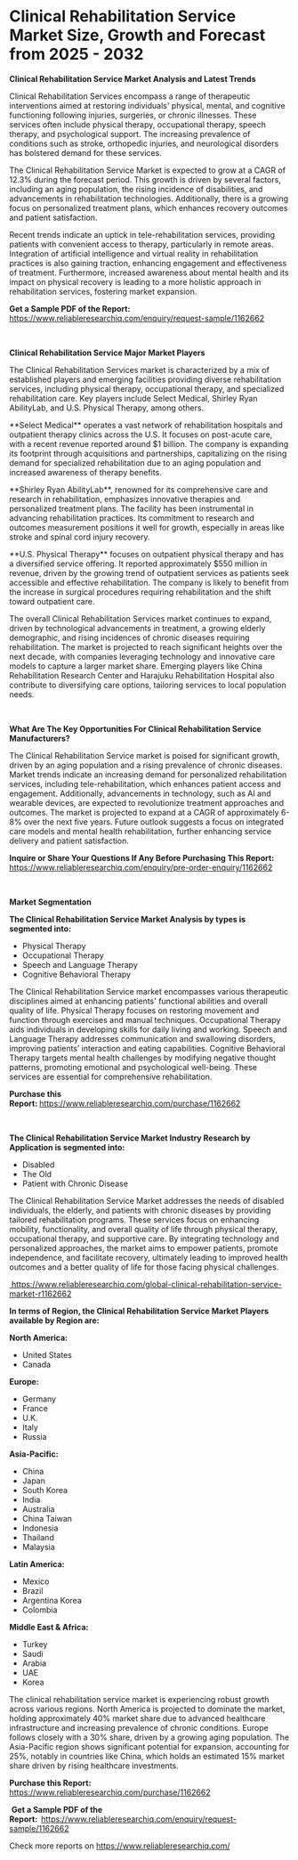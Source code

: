 <p><h1>Clinical Rehabilitation Service Market Size, Growth and Forecast from 2025 - 2032</h1></p><p><strong>Clinical Rehabilitation Service Market Analysis and Latest Trends</strong></p>
<p><p>Clinical Rehabilitation Services encompass a range of therapeutic interventions aimed at restoring individuals' physical, mental, and cognitive functioning following injuries, surgeries, or chronic illnesses. These services often include physical therapy, occupational therapy, speech therapy, and psychological support. The increasing prevalence of conditions such as stroke, orthopedic injuries, and neurological disorders has bolstered demand for these services.</p><p>The Clinical Rehabilitation Service Market is expected to grow at a CAGR of 12.3% during the forecast period. This growth is driven by several factors, including an aging population, the rising incidence of disabilities, and advancements in rehabilitation technologies. Additionally, there is a growing focus on personalized treatment plans, which enhances recovery outcomes and patient satisfaction.</p><p>Recent trends indicate an uptick in tele-rehabilitation services, providing patients with convenient access to therapy, particularly in remote areas. Integration of artificial intelligence and virtual reality in rehabilitation practices is also gaining traction, enhancing engagement and effectiveness of treatment. Furthermore, increased awareness about mental health and its impact on physical recovery is leading to a more holistic approach in rehabilitation services, fostering market expansion.</p></p>
<p><strong>Get a Sample PDF of the Report:&nbsp;</strong> <a href="https://www.reliableresearchiq.com/enquiry/request-sample/1162662?utm_campaign=3106&utm_medium=2&utm_source=Github&utm_content=ia&utm_term=24032025&utm_id=clinical-rehabilitation-service">https://www.reliableresearchiq.com/enquiry/request-sample/1162662</a></p>
<p>&nbsp;</p>
<p><strong>Clinical Rehabilitation Service Major Market Players</strong></p>
<p><p>The Clinical Rehabilitation Services market is characterized by a mix of established players and emerging facilities providing diverse rehabilitation services, including physical therapy, occupational therapy, and specialized rehabilitation care. Key players include Select Medical, Shirley Ryan AbilityLab, and U.S. Physical Therapy, among others.</p><p>**Select Medical** operates a vast network of rehabilitation hospitals and outpatient therapy clinics across the U.S. It focuses on post-acute care, with a recent revenue reported around $1 billion. The company is expanding its footprint through acquisitions and partnerships, capitalizing on the rising demand for specialized rehabilitation due to an aging population and increased awareness of therapy benefits.</p><p>**Shirley Ryan AbilityLab**, renowned for its comprehensive care and research in rehabilitation, emphasizes innovative therapies and personalized treatment plans. The facility has been instrumental in advancing rehabilitation practices. Its commitment to research and outcomes measurement positions it well for growth, especially in areas like stroke and spinal cord injury recovery.</p><p>**U.S. Physical Therapy** focuses on outpatient physical therapy and has a diversified service offering. It reported approximately $550 million in revenue, driven by the growing trend of outpatient services as patients seek accessible and effective rehabilitation. The company is likely to benefit from the increase in surgical procedures requiring rehabilitation and the shift toward outpatient care.</p><p>The overall Clinical Rehabilitation Services market continues to expand, driven by technological advancements in treatment, a growing elderly demographic, and rising incidences of chronic diseases requiring rehabilitation. The market is projected to reach significant heights over the next decade, with companies leveraging technology and innovative care models to capture a larger market share. Emerging players like China Rehabilitation Research Center and Harajuku Rehabilitation Hospital also contribute to diversifying care options, tailoring services to local population needs.</p></p>
<p>&nbsp;</p>
<p><strong>What Are The Key Opportunities For Clinical Rehabilitation Service Manufacturers?</strong></p>
<p><p>The Clinical Rehabilitation Service market is poised for significant growth, driven by an aging population and a rising prevalence of chronic diseases. Market trends indicate an increasing demand for personalized rehabilitation services, including tele-rehabilitation, which enhances patient access and engagement. Additionally, advancements in technology, such as AI and wearable devices, are expected to revolutionize treatment approaches and outcomes. The market is projected to expand at a CAGR of approximately 6-8% over the next five years. Future outlook suggests a focus on integrated care models and mental health rehabilitation, further enhancing service delivery and patient satisfaction.</p></p>
<p><strong>Inquire or Share Your Questions If Any Before Purchasing This Report:</strong> <a href="https://www.reliableresearchiq.com/enquiry/pre-order-enquiry/1162662?utm_campaign=3106&utm_medium=2&utm_source=Github&utm_content=ia&utm_term=24032025&utm_id=clinical-rehabilitation-service">https://www.reliableresearchiq.com/enquiry/pre-order-enquiry/1162662</a></p>
<p>&nbsp;</p>
<p><strong>Market Segmentation</strong></p>
<p><strong>The Clinical Rehabilitation Service Market Analysis by types is segmented into:</strong></p>
<p><ul><li>Physical Therapy</li><li>Occupational Therapy</li><li>Speech and Language Therapy</li><li>Cognitive Behavioral Therapy</li></ul></p>
<p><p>The Clinical Rehabilitation Service market encompasses various therapeutic disciplines aimed at enhancing patients' functional abilities and overall quality of life. Physical Therapy focuses on restoring movement and function through exercises and manual techniques. Occupational Therapy aids individuals in developing skills for daily living and working. Speech and Language Therapy addresses communication and swallowing disorders, improving patients’ interaction and eating capabilities. Cognitive Behavioral Therapy targets mental health challenges by modifying negative thought patterns, promoting emotional and psychological well-being. These services are essential for comprehensive rehabilitation.</p></p>
<p><strong>Purchase this Report:&nbsp;</strong><a href="https://www.reliableresearchiq.com/purchase/1162662?utm_campaign=3106&utm_medium=2&utm_source=Github&utm_content=ia&utm_term=24032025&utm_id=clinical-rehabilitation-service">https://www.reliableresearchiq.com/purchase/1162662</a></p>
<p>&nbsp;</p>
<p><strong>The Clinical Rehabilitation Service Market Industry Research by Application is segmented into:</strong></p>
<p><ul><li>Disabled</li><li>The Old</li><li>Patient with Chronic Disease</li></ul></p>
<p><p>The Clinical Rehabilitation Service Market addresses the needs of disabled individuals, the elderly, and patients with chronic diseases by providing tailored rehabilitation programs. These services focus on enhancing mobility, functionality, and overall quality of life through physical therapy, occupational therapy, and supportive care. By integrating technology and personalized approaches, the market aims to empower patients, promote independence, and facilitate recovery, ultimately leading to improved health outcomes and a better quality of life for those facing physical challenges.</p></p>
<p><a href="https://www.reliableresearchiq.com/global-clinical-rehabilitation-service-market-r1162662?utm_campaign=3106&utm_medium=2&utm_source=Github&utm_content=ia&utm_term=24032025&utm_id=clinical-rehabilitation-service">&nbsp;https://www.reliableresearchiq.com/global-clinical-rehabilitation-service-market-r1162662</a></p>
<p><strong>In terms of Region, the Clinical Rehabilitation Service Market Players available by Region are:</strong></p>
<p>
    <p> <strong> North America: </strong>
        <ul>
            <li>United States</li>
            <li>Canada</li>
        </ul>
        </p> 
    <p> <strong> Europe: </strong>
        <ul>
            <li>Germany</li>
            <li>France</li>
            <li>U.K.</li>
            <li>Italy</li>
            <li>Russia</li>
        </ul>
        </p> 
    <p> <strong> Asia-Pacific: </strong>
        <ul>
            <li>China</li>
            <li>Japan</li>
            <li>South Korea</li>
            <li>India</li>
            <li>Australia</li>
            <li>China Taiwan</li>
            <li>Indonesia</li>
            <li>Thailand</li>
            <li>Malaysia</li>
        </ul>
        </p> 
    <p> <strong> Latin America: </strong>
        <ul>
            <li>Mexico</li>
            <li>Brazil</li>
            <li>Argentina Korea</li>
            <li>Colombia</li>
        </ul>
        </p> 
    <p> <strong> Middle East & Africa: </strong>
        <ul>
            <li>Turkey</li>
            <li>Saudi</li>
            <li>Arabia</li>
            <li>UAE</li>
            <li>Korea</li>
        </ul>
    </p>
    </p>
<p><p>The clinical rehabilitation service market is experiencing robust growth across various regions. North America is projected to dominate the market, holding approximately 40% market share due to advanced healthcare infrastructure and increasing prevalence of chronic conditions. Europe follows closely with a 30% share, driven by a growing aging population. The Asia-Pacific region shows significant potential for expansion, accounting for 25%, notably in countries like China, which holds an estimated 15% market share driven by rising healthcare investments.</p></p>
<p><strong>Purchase this Report: </strong><a href="https://www.reliableresearchiq.com/purchase/1162662?utm_campaign=3106&utm_medium=2&utm_source=Github&utm_content=ia&utm_term=24032025&utm_id=clinical-rehabilitation-service">https://www.reliableresearchiq.com/purchase/1162662</a></p>
<p>&nbsp;<strong>Get a Sample PDF of the Report:&nbsp;&nbsp;</strong><a href="https://www.reliableresearchiq.com/enquiry/request-sample/1162662?utm_campaign=3106&utm_medium=2&utm_source=Github&utm_content=ia&utm_term=24032025&utm_id=clinical-rehabilitation-service">https://www.reliableresearchiq.com/enquiry/request-sample/1162662</a></p>
<p><strong></strong></p>
<p>Check more reports on <a href="https://www.reliableresearchiq.com/?utm_campaign=3106&utm_medium=2&utm_source=Github&utm_content=ia&utm_term=24032025&utm_id=clinical-rehabilitation-service">https://www.reliableresearchiq.com/</a></p>